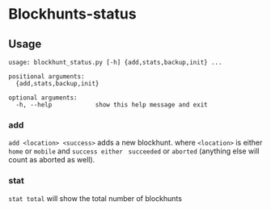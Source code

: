# Blockhunts-status


## Usage

```
usage: blockhunt_status.py [-h] {add,stats,backup,init} ...

positional arguments:
  {add,stats,backup,init}

optional arguments:
  -h, --help            show this help message and exit
```

### add 
```add <location> <success>``` adds a new blockhunt. where ```<location>``` is either ```home```  or ```mobile```  and ```success either``` ``` succeeded```  or ```aborted```  (anything else will count as aborted as well). 

### stat
```stat total``` will show the total number of blockhunts
